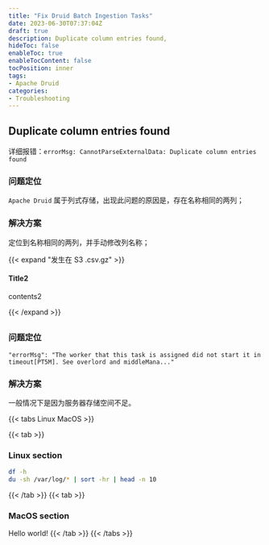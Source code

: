 ```yaml
---
title: "Fix Druid Batch Ingestion Tasks"
date: 2023-06-30T07:37:04Z
draft: true
description: Duplicate column entries found, 
hideToc: false
enableToc: true
enableTocContent: false
tocPosition: inner
tags:
- Apache Druid
categories:
- Troubleshooting
---
```


## Duplicate column entries found

详细报错：`errorMsg: CannotParseExternalData: Duplicate column entries found`

### 问题定位

`Apache Druid` 属于列式存储，出现此问题的原因是，存在名称相同的两列；

### 解决方案

定位到名称相同的两列，并手动修改列名称；

{{< expand "发生在 S3 .csv.gz" >}}

#### Title2

contents2

{{< /expand >}}

## 

### 问题定位

    "errorMsg": "The worker that this task is assigned did not start it in timeout[PT5M]. See overlord and middleMana..."


### 解决方案

一般情况下是因为服务器存储空间不足。

{{< tabs Linux MacOS >}}

  {{< tab >}}

  ### Linux section

  ```bash
  df -h
  du -sh /var/log/* | sort -hr | head -n 10
  ```

  {{< /tab >}}
  {{< tab >}}

  ### MacOS section

  Hello world!
  {{< /tab >}}
{{< /tabs >}}